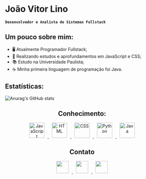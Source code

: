 # João Vitor Lino

**`Desenvolvedor e Analista de Sistemas Fullstack`**

<h2>Um pouco sobre mim:</h2>
<ul>
  <li>🖥️ Atualmente Programador Fullstack;</li>
  <li>🌱 Realizando estudos e aprofundamentos em JavaScript e CSS;</li>
  <li>📚 Estudo na Universidade Paulista;</li>
  <li>☕ Minha primeira linguagem de programação foi Java.</li>
</ul>

<h2>Estatísticas:</h2>

![Anurag's GitHub stats](https://github-readme-stats.vercel.app/api?username=joaovitorlino&show_icons=true&theme=cobalt)

<h2 align="center">Conhecimento:</h2>
<p align="center">
    <a href="https://developer.mozilla.org/pt-BR/docs/Web/JavaScript" target="_blank">
      <img alt="JavaScript" src="https://encrypted-tbn0.gstatic.com/images?q=tbn:ANd9GcRuHnJDLOcdm_0b6N6kNj-1OvO9KhKYgqIy0w&s" height="50px" hspace="10">
    </a>
    <a href="https://en.wikipedia.org/wiki/HTML5" target="_blank">
      <img alt="HTML" src="https://cdn-icons-png.freepik.com/512/5968/5968267.png" height="50px" hspace="10"
        />
    </a>
    <a href="https://developer.mozilla.org/pt-BR/docs/Web/CSS" target="_blank">
      <img alt="CSS" src="https://www.svgrepo.com/show/303481/css-3-logo.svg" height="50px" hspace="10"
        />
    </a>
    <a href="https://www.python.org/" target="_blank">
      <img alt="Python" src="https://upload.wikimedia.org/wikipedia/commons/1/1f/Python_logo_01.svg" height="50px" hspace="10"
        />
    </a>
    <a href="https://www.java.com/pt-BR/download/help/whatis_java.html" target="_blank"><img alt="Java" src="https://img.icons8.com/color/512/java-coffee-cup-logo.png" height="50px" hspace="10"
        />
    </a>
</p>

<h2 align="center">Contato</h2>

<p align="center">
  <a href="https://wa.me/19989323948" target="_blank">
    <img src="https://img.shields.io/badge/WhatsApp-25D366?style=for-the-badge&logo=whatsapp&logoColor=white" height="40px" hspace="10"
      />
  </a>
  <a href="https://www.instagram.com/jvl.martins/" target="_blank">
    <img src="https://img.shields.io/badge/Instagram-E4405F?style=for-the-badge&logo=instagram&logoColor=white" height="40px" hspace="10"
      />
  </a>
  <a href="https://www.linkedin.com/in/jo%C3%A3o-vitor-martins-3a223025b/" target="_blank">
    <img src="https://img.shields.io/badge/LinkedIn-0077B5?style=for-the-badge&logo=linkedin&logoColor=white" height="40px" hspace="10"
      ;>
  </a>
</p>

